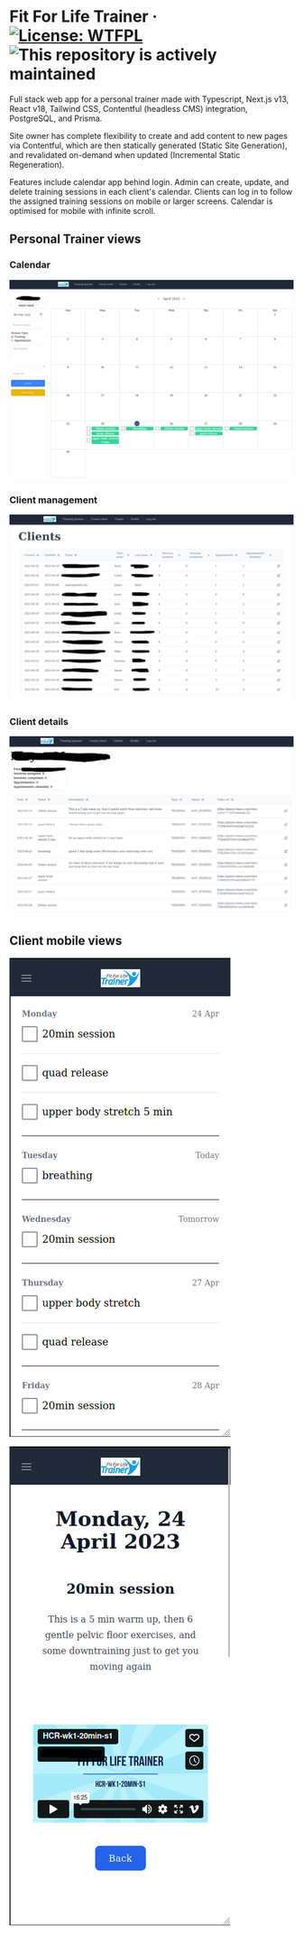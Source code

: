 # Fit For Life Trainer &middot; [![License: WTFPL](https://img.shields.io/github/license/james-langridge/fit-for-life-trainer.svg)](http://www.wtfpl.net/about/) ![This repository is actively maintained](https://img.shields.io/maintenance/yes/2023)

Full stack web app for a personal trainer made with Typescript, Next.js v13, React v18, Tailwind CSS, Contentful (headless CMS) integration, PostgreSQL, and Prisma.

Site owner has complete flexibility to create and add content to new pages via Contentful, which are then statically generated (Static Site Generation), and revalidated on-demand when updated (Incremental Static Regeneration).

Features include calendar app behind login. Admin can create, update, and delete training sessions in each client's calendar.  Clients can log in to follow the assigned training sessions on mobile or larger screens.  Calendar is optimised for mobile with infinite scroll.

## Personal Trainer views
### Calendar
![calendarTrainer.png](docs/calendarTrainer.png)
### Client management
![clientsTable.png](docs/clientsTable.png)
### Client details
![clientsDetails.png](docs/clientsDetails.png)

## Client mobile views
![mobileCalendar.png](docs/mobileCalendar.png)

![mobileSession.png](docs/mobileSession.png)




